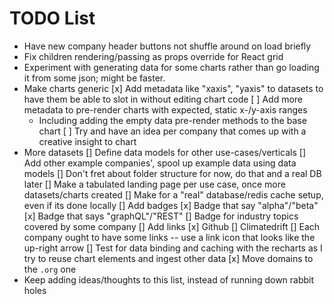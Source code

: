 
# TODO List

* Have new company header buttons not shuffle around on load briefly
* Fix children rendering/passing as props override for React grid
* Experiment with generating data for some charts rather than go loading it from some json; might be faster.
* Make charts generic
  [x] Add metadata like "xaxis", "yaxis" to datasets to have them be able to slot in without editing chart code
  [ ] Add more metadata to pre-render charts with expected, static x-/y-axis ranges
  * Including adding the empty data pre-render methods to the base chart
  [ ] Try and have an idea per company that comes up with a creative insight to chart
* More datasets
  [] Define data models for other use-cases/verticals
  [] Add other example companies', spool up example data using data models
  [] Don't fret about folder structure for now, do that and a real DB later
[] Make a tabulated landing page per use case, once more datasets/charts created
[] Make for a "real" database/redis cache setup, even if its done locally
[] Add badges
  [x] Badge that say "alpha"/"beta"
  [x] Badge that says "graphQL"/"REST"
  [] Badge for industry topics covered by some company
[] Add links
  [x] Github
  [] Climatedrift
  [] Each company ought to have some links -- use a link icon that looks like the up-right arrow
[] Test for data binding and caching with the recharts as I try to reuse chart elements and ingest other data
[x] Move domains to the `.org` one
* Keep adding ideas/thoughts to this list, instead of running down rabbit holes
